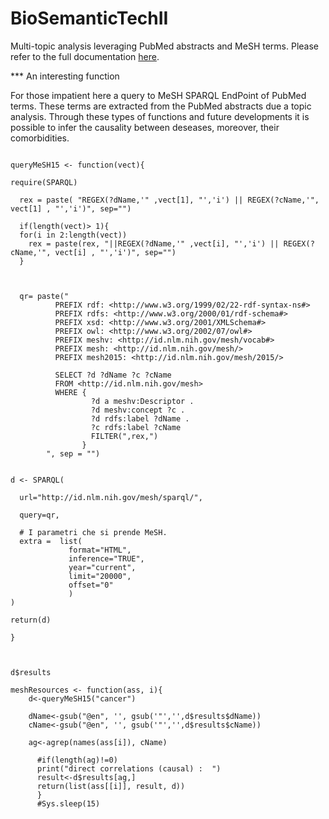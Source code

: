# BioSemanticTechII
Multi-topic analysis leveraging PubMed abstracts and MeSH terms. 
Please refer to the full documentation [here](https://github.com/lodeguns/BioSemanticTechII/blob/master/Topic%20Analysis%20on%20PubMed%20abstracts%20and%20MeSH%20terms%20with%20R%20and%20SPRQL.pdf).

*** An interesting function 

For those impatient here a query to MeSH SPARQL EndPoint of PubMed terms. These terms are extracted from the PubMed abstracts due a topic analysis. Through these types of functions and future developments it is possible to infer the causality between deseases, moreover, their comorbidities.


```

queryMeSH15 <- function(vect){

require(SPARQL)
  
  rex = paste( "REGEX(?dName,'" ,vect[1], "','i') || REGEX(?cName,'", vect[1] , "','i')", sep="")
  
  if(length(vect)> 1){
  for(i in 2:length(vect))
    rex = paste(rex, "||REGEX(?dName,'" ,vect[i], "','i') || REGEX(?cName,'", vect[i] , "','i')", sep="")
  }
  
  
  
  qr= paste("
          PREFIX rdf: <http://www.w3.org/1999/02/22-rdf-syntax-ns#>
          PREFIX rdfs: <http://www.w3.org/2000/01/rdf-schema#>
          PREFIX xsd: <http://www.w3.org/2001/XMLSchema#>
          PREFIX owl: <http://www.w3.org/2002/07/owl#>
          PREFIX meshv: <http://id.nlm.nih.gov/mesh/vocab#>
          PREFIX mesh: <http://id.nlm.nih.gov/mesh/>
          PREFIX mesh2015: <http://id.nlm.nih.gov/mesh/2015/>

          SELECT ?d ?dName ?c ?cName 
          FROM <http://id.nlm.nih.gov/mesh>
          WHERE {
                  ?d a meshv:Descriptor .
                  ?d meshv:concept ?c .
                  ?d rdfs:label ?dName .
                  ?c rdfs:label ?cName
                  FILTER(",rex,") 
                }
        ", sep = "")
  

d <- SPARQL(
  
  url="http://id.nlm.nih.gov/mesh/sparql/",
  
  query=qr,
  
  # I parametri che si prende MeSH.
  extra =  list(
             format="HTML", 
             inference="TRUE",
             year="current", 
             limit="20000",
             offset="0"
             ) 
)
 
return(d)
            
}



d$results

meshResources <- function(ass, i){
    d<-queryMeSH15("cancer")
    
    dName<-gsub("@en", '', gsub('"','',d$results$dName))
    cName<-gsub("@en", '', gsub('"','',d$results$cName))
    
    ag<-agrep(names(ass[i]), cName)
    
      #if(length(ag)!=0)
      print("direct correlations (causal) :  ")
      result<-d$results[ag,]
      return(list(ass[[i]], result, d))
      }
      #Sys.sleep(15)
      
```
